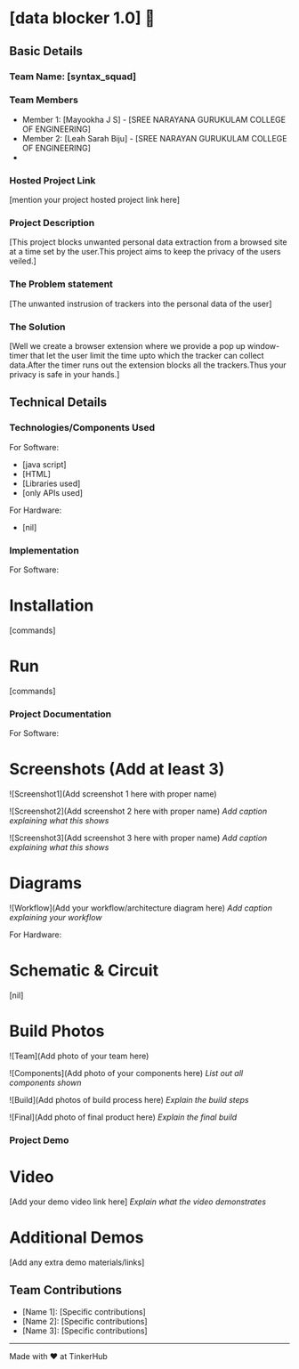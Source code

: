 # [data blocker 1.0] 🎯


## Basic Details
### Team Name: [syntax_squad]


### Team Members
- Member 1: [Mayookha J S] - [SREE NARAYANA GURUKULAM COLLEGE OF ENGINEERING]
- Member 2: [Leah Sarah Biju] - [SREE NARAYAN GURUKULAM COLLEGE OF ENGINEERING]
-

### Hosted Project Link
[mention your project hosted project link here]

### Project Description
[This project blocks unwanted personal data extraction from a browsed site at a time set by the user.This project aims to keep the privacy of the users veiled.]

### The Problem statement
[The unwanted instrusion of trackers into the personal data of the user]

### The Solution
[Well we create a browser extension where we provide a pop up window-timer that let the user limit the time upto which the tracker can collect data.After the timer runs out the extension blocks all the trackers.Thus your privacy is safe in your hands.]

## Technical Details
### Technologies/Components Used
For Software:
- [java script]
- [HTML]
- [Libraries used]
- [only APIs used]

For Hardware:
- [nil]

### Implementation
For Software:
# Installation
[commands]

# Run
[commands]

### Project Documentation
For Software:

# Screenshots (Add at least 3)
![Screenshot1](Add screenshot 1 here with proper name)

![Screenshot2](Add screenshot 2 here with proper name)
*Add caption explaining what this shows*

![Screenshot3](Add screenshot 3 here with proper name)
*Add caption explaining what this shows*

# Diagrams
![Workflow](Add your workflow/architecture diagram here)
*Add caption explaining your workflow*

For Hardware:

# Schematic & Circuit
[nil]
# Build Photos
![Team](Add photo of your team here)


![Components](Add photo of your components here)
*List out all components shown*

![Build](Add photos of build process here)
*Explain the build steps*

![Final](Add photo of final product here)
*Explain the final build*

### Project Demo
# Video
[Add your demo video link here]
*Explain what the video demonstrates*

# Additional Demos
[Add any extra demo materials/links]

## Team Contributions
- [Name 1]: [Specific contributions]
- [Name 2]: [Specific contributions]
- [Name 3]: [Specific contributions]

---
Made with ❤️ at TinkerHub
